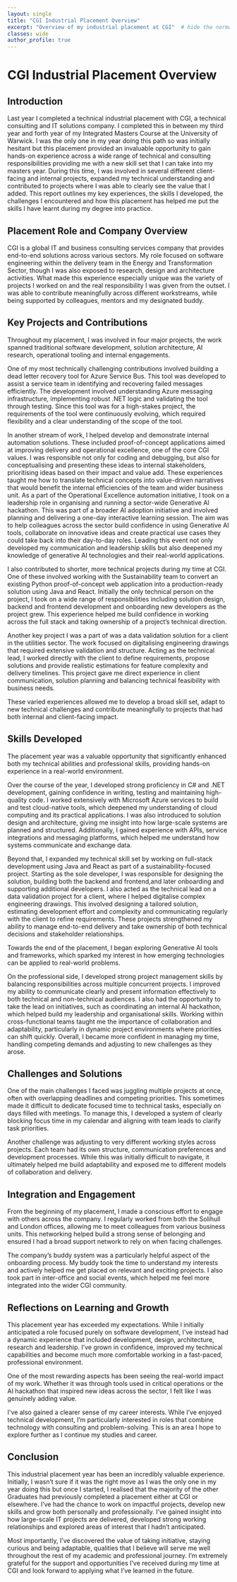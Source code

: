 ```yaml
---
layout: single
title: "CGI Industrial Placement Overview"
excerpt: "Overview of my industrial placement at CGI"  # hide the normal page title
classes: wide
author_profile: true
---
```



# CGI Industrial Placement Overview

## Introduction

Last year I completed a technical industrial placement with CGI, a technical consulting and IT solutions company. I completed this in between my third year and forth year of my Integrated Masters Course at the University of Warwick. I was the only one in my year doing this path so was initially hesitant but this placement provided an invaluable opportunity to gain hands-on experience across a wide range of technical and consulting responsibilities providing me with a new skill set that I can take into my masters year. During this time, I was involved in several different client-facing and internal projects, expanded my technical understanding and contributed to projects where I was able to clearly see the value that I added. This report outlines my key experiences, the skills I developed, the challenges I encountered and how this placement has helped me put the skills I have learnt during my degree into practice. 

## Placement Role and Company Overview

CGI is a global IT and business consulting services company that provides end-to-end solutions across various sectors. My role focused on software engineering within the delivery team in the Energy and Transformation Sector, though I was also exposed to research, design and architecture activities. What made this experience especially unique was the variety of projects I worked on and the real responsibility I was given from the outset. I was able to contribute meaningfully across different workstreams, while being supported by colleagues, mentors and my designated buddy.

## Key Projects and Contributions

Throughout my placement, I was involved in four major projects, the work spanned traditional software development, solution architecture, AI research, operational tooling and internal engagements.

One of my most technically challenging contributions involved building a dead letter recovery tool for Azure Service Bus. This tool was developed to assist a service team in identifying and recovering failed messages efficiently. The development involved understanding Azure messaging infrastructure, implementing robust .NET logic and validating the tool through testing. Since this tool was for a high-stakes project, the requirements of the tool were continuously evolving, which required flexibility and a clear understanding of the scope of the tool.

In another stream of work, I helped develop and demonstrate internal automation solutions. These included proof-of-concept applications aimed at improving delivery and operational excellence, one of the core CGI values. I was responsible not only for coding and debugging, but also for conceptualising and presenting these ideas to internal stakeholders, prioritising ideas based on their impact and value add. These experiences taught me how to translate technical concepts into value-driven narratives that would benefit the internal efficiencies of the team and wider business unit. As a part of the Operational Excellence automation initiative, I took on a leadership role in organising and running a sector-wide Generative AI hackathon. This was part of a broader AI adoption initiative and involved planning and delivering a one-day interactive learning session. The aim was to help colleagues across the sector build confidence in using Generative AI tools, collaborate on innovative ideas and create practical use cases they could take back into their day-to-day roles. Leading this event not only developed my communication and leadership skills but also deepened my knowledge of generative AI technologies and their real-world applications.

I also contributed to shorter, more technical projects during my time at CGI. One of these involved working with the Sustainability team to convert an existing Python proof-of-concept web application into a production-ready solution using Java and React. Initially the only technical person on the project, I took on a wide range of responsibilities including solution design, backend and frontend development and onboarding new developers as the project grew. This experience helped me build confidence in working across the full stack and taking ownership of a project’s technical direction.

Another key project I was a part of was a data validation solution for a client in the utilities sector. The work focused on digitalising engineering drawings that required extensive validation and structure. Acting as the technical lead, I worked directly with the client to define requirements, propose solutions and provide realistic estimations for feature complexity and delivery timelines. This project gave me direct experience in client communication, solution planning and balancing technical feasibility with business needs.

These varied experiences allowed me to develop a broad skill set, adapt to new technical challenges and contribute meaningfully to projects that had both internal and client-facing impact.

## Skills Developed

The placement year was a valuable opportunity that significantly enhanced both my technical abilities and professional skills, providing hands-on experience in a real-world environment.

Over the course of the year, I developed strong proficiency in C# and .NET development, gaining confidence in writing, testing and maintaining high-quality code. I worked extensively with Microsoft Azure services to build and test cloud-native tools, which deepened my understanding of cloud computing and its practical applications. I was also introduced to solution design and architecture, giving me insight into how large-scale systems are planned and structured. Additionally, I gained experience with APIs, service integrations and messaging platforms, which helped me understand how systems communicate and exchange data.

Beyond that, I expanded my technical skill set by working on full-stack development using Java and React as part of a sustainability-focused project. Starting as the sole developer, I was responsible for designing the solution, building both the backend and frontend,and later onboarding and supporting additional developers. I also acted as the technical lead on a data validation project for a client, where I helped digitalise complex engineering drawings. This involved designing a tailored solution, estimating development effort and complexity and communicating regularly with the client to refine requirements. These projects strengthened my ability to manage end-to-end delivery and take ownership of both technical decisions and stakeholder relationships.

Towards the end of the placement, I began exploring Generative AI tools and frameworks, which sparked my interest in how emerging technologies can be applied to real-world problems.

On the professional side, I developed strong project management skills by balancing responsibilities across multiple concurrent projects. I improved my ability to communicate clearly and present information effectively to both technical and non-technical audiences. I also had the opportunity to take the lead on initiatives, such as coordinating an internal AI hackathon, which helped build my leadership and organisational skills. Working within cross-functional teams taught me the importance of collaboration and adaptability, particularly in dynamic project environments where priorities can shift quickly. Overall, I became more confident in managing my time, handling competing demands and adjusting to new challenges as they arose.

## Challenges and Solutions

One of the main challenges I faced was juggling multiple projects at once, often with overlapping deadlines and competing priorities. This sometimes made it difficult to dedicate focused time to technical tasks, especially on days filled with meetings. To manage this, I developed a system of clearly blocking focus time in my calendar and aligning with team leads to clarify task priorities.

Another challenge was adjusting to very different working styles across projects. Each team had its own structure, communication preferences and development processes. While this was initially difficult to navigate, it ultimately helped me build adaptability and exposed me to different models of collaboration and delivery.

## Integration and Engagement

From the beginning of my placement, I made a conscious effort to engage with others across the company. I regularly worked from both the Solihull and London offices, allowing me to meet colleagues from various business units. This networking helped build a strong sense of belonging and ensured I had a broad support network to rely on when facing challenges.

The company’s buddy system was a particularly helpful aspect of the onboarding process. My buddy took the time to understand my interests and actively helped me get placed on relevant and exciting projects. I also took part in inter-office and social events, which helped me feel more integrated into the wider CGI community.

## Reflections on Learning and Growth

This placement year has exceeded my expectations. While I initially anticipated a role focused purely on software development, I’ve instead had a dynamic experience that included development, design, architecture, research and leadership. I’ve grown in confidence, improved my technical capabilities and become much more comfortable working in a fast-paced, professional environment.

One of the most rewarding aspects has been seeing the real-world impact of my work. Whether it was through tools used in critical operations or the AI hackathon that inspired new ideas across the sector, I felt like I was genuinely adding value.

I've also gained a clearer sense of my career interests. While I’ve enjoyed technical development, I’m particularly interested in roles that combine technology with consulting and problem-solving. This is an area I hope to explore further as I continue my studies and career.

## **Conclusion**

This industrial placement year has been an incredibly valuable experience. Initially, I wasn’t sure if it was the right move as I was the only one in my year doing this but once I started, I realised that the majority of the other Graduates had previously completed a placement either at CGI or elsewhere. I’ve had the chance to work on impactful projects, develop new skills and grow both personally and professionally. I’ve gained insight into how large-scale IT projects are delivered, developed strong working relationships and explored areas of interest that I hadn’t anticipated.

Most importantly, I’ve discovered the value of taking initiative, staying curious and being adaptable, qualities that I believe will serve me well throughout the rest of my academic and professional journey. I’m extremely grateful for the support and opportunities I’ve received during my time at CGI and look forward to applying what I’ve learned in the future.
